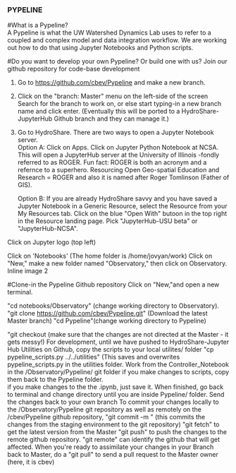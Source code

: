 ### PYPELINE 
#What is a Pypeline?  </br>
A Pypeline is what the UW Watershed Dynamics Lab uses to refer to a coupled and complex model and data integration workflow.  We are working out how to do that using Jupyter Notebooks and Python scripts. </br>

#Do you want to develop your own Pypeline? Or build one with us? Join our github repository for code-base development </br>
1. Go to https://github.com/cbev/Pypeline and make a new branch. </br>
2. Click on the "branch: Master" menu on the left-side of the screen
Search for the branch to work on, or else start typing-in a new branch name and click enter. (Eventually this will be ported to a HydroShare-JupyterHub Github branch and they can manage it.)
3. Go to HydroShare. There are two ways to open a Jupyter Notebook server.  </br>
    Option A:  Click on Apps. Click on Jupyter Python Notebook at NCSA. This will open a JupyterHub server at the University of Illinois -fondly referred to as ROGER. Fun fact: ROGER is both an acronym and a refernce to a superhero. Resourcing Open Geo-spatial Education and Research = ROGER and also it is named after Roger Tomlinson (Father of GIS).  </br>
    
    Option B: If you are already HydroShare savvy and you have saved a Jupyter Notebook in a Generic Resource, select the Resource from your My Resources tab. Click on the blue "Open With" butoon in the top right in the Resource landing page.  Pick "JupyterHub-USU beta" or "JupyterHub-NCSA". 
    

Click on Jupyter logo (top left)


Click on 'Notebooks' (The home folder is /home/jovyan/work)
Click on "New," make a new folder named "Observatory," then click on Observatory.
Inline image 2

#Clone-in the Pypeline Github repository
Click on "New,"and open a new terminal.

"cd notebooks/Observatory" (change working directory to Observatory).
"git clone https://github.com/cbev/Pypeline.git" (Download the latest Master branch)
"cd Pypeline"(change working directory to Pypeline)

"git checkout <name of branch> (make sure that the changes are not directed at the Master - it gets messy!)
For development, until we have pushed to HydroShare-Jupyter Hub Utilities on Github, copy the scripts to your local utilites/ folder
"cp pypeline_scripts.py ../../utilities" (This saves and overwrites pypeline_scripts.py in the utilities folder.
Work from the Controller_Notebook in the /Observatory/Pypeline/ git folder
if you make changes to scripts, copy them back to the Pypeline folder.  
if you make changes to the the .ipynb, just save it.
When finished, go back to terminal and change directory until you are inside Pypeline/ folder.  Send the changes back to your own branch
To commit your changes locally to the /Observatory/Pypeline git repository as well as remotely on the /cbev/Pypeline github repository, 
"git commit -m <insert short message to explain the changes>" (this commits the changes from the staging environment to the git repository)
"git fetch" to get the latest version from the Master 
"git push" to push the changes to the remote github repository. "git remote" can identify the github that will get affected.
When you're ready to assimilate your changes in your Branch back to Master, do a "git pull" to send a pull request to the Master owner (here, it is cbev)
